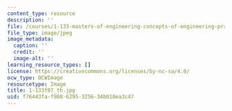 ```yaml
---
content_type: resource
description: ''
file: /courses/1-133-masters-of-engineering-concepts-of-engineering-practice-fall-2007/f76443faf9086295325634b018ea3c47_1-133f07_th.jpg
file_type: image/jpeg
image_metadata:
  caption: ''
  credit: ''
  image-alt: ''
learning_resource_types: []
license: https://creativecommons.org/licenses/by-nc-sa/4.0/
ocw_type: OCWImage
resourcetype: Image
title: 1-133f07_th.jpg
uid: f76443fa-f908-6295-3256-34b018ea3c47
---
```

